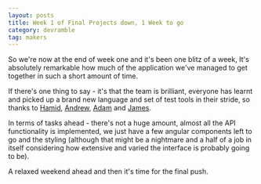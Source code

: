 ```yaml
---
layout: posts
title: Week 1 of Final Projects down, 1 Week to go
category: devramble
tag: makers
---
```


So we're now at the end of week one and it's been one blitz of a week, It's absolutely remarkable how much of the application we've managed to get together in such a short amount of time.

If there's one thing to say - it's that the team is brilliant, everyone has learnt and picked up a brand new language and set of test tools in their stride, so thanks to [Hamid](https://github.com/genzade), [Andrew](https://github.com/andrew47), [Adam](https://github.com/adzz) and [James](https://github.com/jborrell).

In terms of tasks ahead - there's not a huge amount, almost all the API functionality is implemented, we just have a few angular components left to go and the styling (although that might be a nightmare and a half of a job in itself considering how extensive and varied the interface is probably going to be).

A relaxed weekend ahead and then it's time for the final push.
